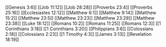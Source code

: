 [[Genesis 3:6]]
[[Job 11:12]]
[[Job 28:28]]
[[Proverbs 23:4]]
[[Proverbs 25:16]]
[[Ecclesiastes 12:12]]
[[Matthew 6:1]]
[[Matthew 9:14]]
[[Matthew 15:2]]
[[Matthew 23:5]]
[[Matthew 23:23]]
[[Matthew 23:29]]
[[Matthew 23:38]]
[[Luke 18:12]]
[[Romans 10:2]]
[[Romans 11:25]]
[[Romans 12:3]]
[[1 Corinthians 3:18]]
[[1 Corinthians 3:20]]
[[Philippians 3:6]]
[[Colossians 2:18]]
[[Colossians 2:23]]
[[1 Timothy 4:3]]
[[James 3:13]]
[[Revelation 18:19]]
